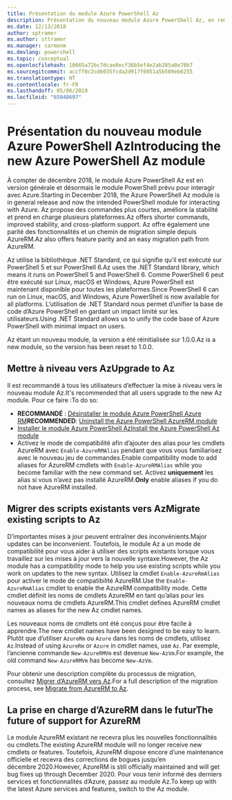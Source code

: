 ```yaml
---
title: Présentation du module Azure PowerShell Az
description: Présentation du nouveau module Azure PowerShell Az, en remplacement du module AzureRM.
ms.date: 12/13/2018
author: sptramer
ms.author: sttramer
ms.manager: carmonm
ms.devlang: powershell
ms.topic: conceptual
ms.openlocfilehash: 10665a72bc7dcae8ecf36b5ef4e2ab285a0e78b7
ms.sourcegitcommit: accff0c2cd6035fcda2d917f6051a5b509eb6255
ms.translationtype: HT
ms.contentlocale: fr-FR
ms.lasthandoff: 05/06/2019
ms.locfileid: "65048697"
---
```

# <a name="introducing-the-new-azure-powershell-az-module"></a><span data-ttu-id="6f63b-103">Présentation du nouveau module Azure PowerShell Az</span><span class="sxs-lookup"><span data-stu-id="6f63b-103">Introducing the new Azure PowerShell Az module</span></span>

<span data-ttu-id="6f63b-104">À compter de décembre 2018, le module Azure PowerShell Az est en version générale et désormais le module PowerShell prévu pour interagir avec Azure.</span><span class="sxs-lookup"><span data-stu-id="6f63b-104">Starting in December 2018, the Azure PowerShell Az module is in general release and now the intended PowerShell module for interacting with Azure.</span></span> <span data-ttu-id="6f63b-105">Az propose des commandes plus courtes, améliore la stabilité et prend en charge plusieurs plateformes.</span><span class="sxs-lookup"><span data-stu-id="6f63b-105">Az offers shorter commands, improved stability, and cross-platform support.</span></span> <span data-ttu-id="6f63b-106">Az offre également une parité des fonctionnalités et un chemin de migration simple depuis AzureRM.</span><span class="sxs-lookup"><span data-stu-id="6f63b-106">Az also offers feature parity and an easy migration path from AzureRM.</span></span>

<span data-ttu-id="6f63b-107">Az utilise la bibliothèque .NET Standard, ce qui signifie qu’il est exécuté sur PowerShell 5 et sur PowerShell 6.</span><span class="sxs-lookup"><span data-stu-id="6f63b-107">Az uses the .NET Standard library, which means it runs on PowerShell 5 and PowerShell 6.</span></span>
<span data-ttu-id="6f63b-108">Comme PowerShell 6 peut être exécuté sur Linux, macOS et Windows, Azure PowerShell est maintenant disponible pour toutes les plateformes.</span><span class="sxs-lookup"><span data-stu-id="6f63b-108">Since PowerShell 6 can run on Linux, macOS, and Windows, Azure PowerShell is now available for all platforms.</span></span>
<span data-ttu-id="6f63b-109">L’utilisation de .NET Standard nous permet d’unifier la base de code d’Azure PowerShell en gardant un impact limité sur les utilisateurs.</span><span class="sxs-lookup"><span data-stu-id="6f63b-109">Using .NET Standard allows us to unify the code base of Azure PowerShell with minimal impact on users.</span></span>

<span data-ttu-id="6f63b-110">Az étant un nouveau module, la version a été réinitialisée sur 1.0.0.</span><span class="sxs-lookup"><span data-stu-id="6f63b-110">Az is a new module, so the version has been reset to 1.0.0.</span></span>

## <a name="upgrade-to-az"></a><span data-ttu-id="6f63b-111">Mettre à niveau vers Az</span><span class="sxs-lookup"><span data-stu-id="6f63b-111">Upgrade to Az</span></span>

<span data-ttu-id="6f63b-112">Il est recommandé à tous les utilisateurs d’effectuer la mise à niveau vers le nouveau module Az.</span><span class="sxs-lookup"><span data-stu-id="6f63b-112">It's recommended that all users upgrade to the new Az module.</span></span> <span data-ttu-id="6f63b-113">Pour ce faire :</span><span class="sxs-lookup"><span data-stu-id="6f63b-113">To do so:</span></span>

* <span data-ttu-id="6f63b-114">__RECOMMANDÉ__ : [Désinstaller le module Azure PowerShell Azure RM](/powershell/azure/uninstall-az-ps#uninstall-the-azurerm-module)</span><span class="sxs-lookup"><span data-stu-id="6f63b-114">__RECOMMENDED__: [Uninstall the Azure PowerShell AzureRM module](/powershell/azure/uninstall-az-ps#uninstall-the-azurerm-module)</span></span>
* [<span data-ttu-id="6f63b-115">Installer le module Azure PowerShell Az</span><span class="sxs-lookup"><span data-stu-id="6f63b-115">Install the Azure PowerShell Az module</span></span>](/powershell/azure/install-az-ps)
* <span data-ttu-id="6f63b-116">Activez le mode de compatibilité afin d’ajouter des alias pour les cmdlets AzureRM avec `Enable-AzureRMAlias` pendant que vous vous familiarisez avec le nouveau jeu de commandes.</span><span class="sxs-lookup"><span data-stu-id="6f63b-116">Enable compatibility mode to add aliases for AzureRM cmdlets with `Enable-AzureRMAlias` while you become familiar with the new command set.</span></span> <span data-ttu-id="6f63b-117">Activez __uniquement__ les alias si vous n’avez pas installé AzureRM.</span><span class="sxs-lookup"><span data-stu-id="6f63b-117">__Only__ enable aliases if you do not have AzureRM installed.</span></span>

## <a name="migrate-existing-scripts-to-az"></a><span data-ttu-id="6f63b-118">Migrer des scripts existants vers Az</span><span class="sxs-lookup"><span data-stu-id="6f63b-118">Migrate existing scripts to Az</span></span>

<span data-ttu-id="6f63b-119">D’importantes mises à jour peuvent entraîner des inconvénients.</span><span class="sxs-lookup"><span data-stu-id="6f63b-119">Major updates can be inconvenient.</span></span> <span data-ttu-id="6f63b-120">Toutefois, le module Az a un mode de compatibilité pour vous aider à utiliser des scripts existants lorsque vous travaillez sur les mises à jour vers la nouvelle syntaxe.</span><span class="sxs-lookup"><span data-stu-id="6f63b-120">However, the Az module has a compatibility mode to help you use existing scripts while you work on updates to the new syntax.</span></span> <span data-ttu-id="6f63b-121">Utilisez la cmdlet `Enable-AzureRmAlias` pour activer le mode de compatibilité AzureRM.</span><span class="sxs-lookup"><span data-stu-id="6f63b-121">Use the `Enable-AzureRmAlias` cmdlet to enable the AzureRM compatibility mode.</span></span> <span data-ttu-id="6f63b-122">Cette cmdlet définit les noms de cmdlets AzureRM en tant qu’alias pour les nouveaux noms de cmdlets AzureRM.</span><span class="sxs-lookup"><span data-stu-id="6f63b-122">This cmdlet defines AzureRM cmdlet names as aliases for the new Az cmdlet names.</span></span>

<span data-ttu-id="6f63b-123">Les nouveaux noms de cmdlets ont été conçus pour être facile à apprendre.</span><span class="sxs-lookup"><span data-stu-id="6f63b-123">The new cmdlet names have been designed to be easy to learn.</span></span> <span data-ttu-id="6f63b-124">Plutôt que d’utiliser `AzureRm` ou `Azure` dans les noms de cmdlets, utilisez `Az`.</span><span class="sxs-lookup"><span data-stu-id="6f63b-124">Instead of using `AzureRm` or `Azure` in cmdlet names, use `Az`.</span></span> <span data-ttu-id="6f63b-125">Par exemple, l’ancienne commande `New-AzureRMVm` est devenue `New-AzVm`.</span><span class="sxs-lookup"><span data-stu-id="6f63b-125">For example, the old command `New-AzureRMVm` has become `New-AzVm`.</span></span>

<span data-ttu-id="6f63b-126">Pour obtenir une description complète du processus de migration, consultez [Migrer d’AzureRM vers Az](migrate-from-azurerm-to-az.md).</span><span class="sxs-lookup"><span data-stu-id="6f63b-126">For a full description of the migration process, see [Migrate from AzureRM to Az](migrate-from-azurerm-to-az.md).</span></span>

## <a name="the-future-of-support-for-azurerm"></a><span data-ttu-id="6f63b-127">La prise en charge d’AzureRM dans le futur</span><span class="sxs-lookup"><span data-stu-id="6f63b-127">The future of support for AzureRM</span></span>

<span data-ttu-id="6f63b-128">Le module AzureRM existant ne recevra plus les nouvelles fonctionnalités ou cmdlets.</span><span class="sxs-lookup"><span data-stu-id="6f63b-128">The existing AzureRM module will no longer receive new cmdlets or features.</span></span> <span data-ttu-id="6f63b-129">Toutefois, AzureRM dispose encore d’une maintenance officielle et recevra des corrections de bogues jusqu’en décembre 2020.</span><span class="sxs-lookup"><span data-stu-id="6f63b-129">However, AzureRM is still officially maintained and will get bug fixes up through December 2020.</span></span> <span data-ttu-id="6f63b-130">Pour vous tenir informé des derniers services et fonctionnalités d’Azure, passez au module Az.</span><span class="sxs-lookup"><span data-stu-id="6f63b-130">To keep up with the latest Azure services and features, switch to the Az module.</span></span>
